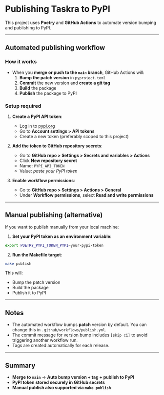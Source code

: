 # Publishing Taskra to PyPI

This project uses **Poetry** and **GitHub Actions** to automate version bumping and publishing to PyPI.

---

## Automated publishing workflow

### How it works
- When you **merge or push to the `main` branch**, GitHub Actions will:
  1. **Bump the patch version** in `pyproject.toml`
  2. **Commit** the new version and **create a git tag**
  3. **Build** the package
  4. **Publish** the package to PyPI

### Setup required
1. **Create a PyPI API token**:
   - Log in to [pypi.org](https://pypi.org)
   - Go to **Account settings > API tokens**
   - Create a new token (preferably scoped to this project)

2. **Add the token to GitHub repository secrets**:
   - Go to **GitHub repo > Settings > Secrets and variables > Actions**
   - Click **New repository secret**
   - Name: `PYPI_API_TOKEN`
   - Value: *paste your PyPI token*

3. **Enable workflow permissions**:
   - Go to **GitHub repo > Settings > Actions > General**
   - Under **Workflow permissions**, select **Read and write permissions**

---

## Manual publishing (alternative)

If you want to publish manually from your local machine:

1. **Set your PyPI token as an environment variable**:

```bash
export POETRY_PYPI_TOKEN_PYPI=your-pypi-token
```

2. **Run the Makefile target**:

```bash
make publish
```

This will:
- Bump the patch version
- Build the package
- Publish it to PyPI

---

## Notes
- The automated workflow bumps **patch** version by default. You can change this in `.github/workflows/publish.yml`.
- The commit message for version bump includes `[skip ci]` to avoid triggering another workflow run.
- Tags are created automatically for each release.

---

## Summary
- **Merge to `main`** → **Auto bump version + tag + publish to PyPI**
- **PyPI token stored securely in GitHub secrets**
- **Manual publish also supported via `make publish`**
